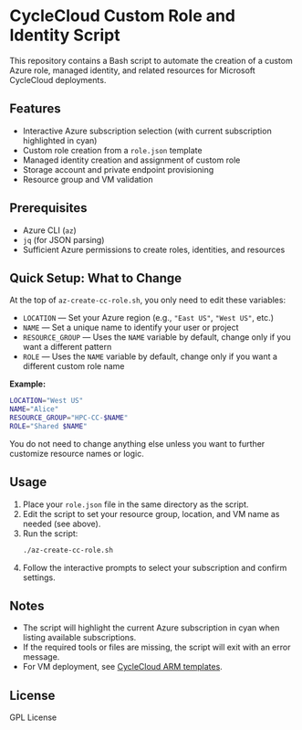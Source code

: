 # CycleCloud Custom Role and Identity Script

This repository contains a Bash script to automate the creation of a custom Azure role, managed identity, and related resources for Microsoft CycleCloud deployments.

## Features
- Interactive Azure subscription selection (with current subscription highlighted in cyan)
- Custom role creation from a `role.json` template
- Managed identity creation and assignment of custom role
- Storage account and private endpoint provisioning
- Resource group and VM validation

## Prerequisites
- Azure CLI (`az`)
- `jq` (for JSON parsing)
- Sufficient Azure permissions to create roles, identities, and resources


## Quick Setup: What to Change
At the top of `az-create-cc-role.sh`, you only need to edit these variables:

- `LOCATION` — Set your Azure region (e.g., `"East US"`, `"West US"`, etc.)
- `NAME` — Set a unique name to identify your user or project
- `RESOURCE_GROUP` — Uses the `NAME` variable by default, change only if you want a different pattern
- `ROLE` — Uses the `NAME` variable by default, change only if you want a different custom role name

**Example:**
```bash
LOCATION="West US"
NAME="Alice"
RESOURCE_GROUP="HPC-CC-$NAME"
ROLE="Shared $NAME"
```

You do not need to change anything else unless you want to further customize resource names or logic.

## Usage
1. Place your `role.json` file in the same directory as the script.
2. Edit the script to set your resource group, location, and VM name as needed (see above).
3. Run the script:
   ```bash
   ./az-create-cc-role.sh
   ```
4. Follow the interactive prompts to select your subscription and confirm settings.

## Notes
- The script will highlight the current Azure subscription in cyan when listing available subscriptions.
- If the required tools or files are missing, the script will exit with an error message.
- For VM deployment, see [CycleCloud ARM templates](https://github.com/CycleCloudCommunity/cyclecloud_arm).

## License
GPL License
